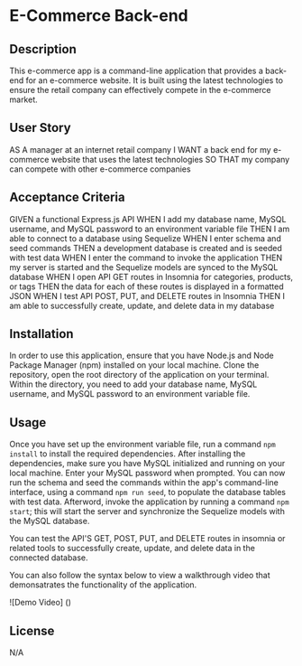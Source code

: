 # E-Commerce Back-end

## Description

This e-commerce app is a command-line application that provides a back-end for an e-commerce website. It is built using the latest technologies to ensure the retail company can effectively compete in the e-commerce market.  

## User Story

AS A manager at an internet retail company
I WANT a back end for my e-commerce website that uses the latest technologies
SO THAT my company can compete with other e-commerce companies

## Acceptance Criteria

GIVEN a functional Express.js API
WHEN I add my database name, MySQL username, and MySQL password to an environment variable file
THEN I am able to connect to a database using Sequelize
WHEN I enter schema and seed commands
THEN a development database is created and is seeded with test data
WHEN I enter the command to invoke the application
THEN my server is started and the Sequelize models are synced to the MySQL database
WHEN I open API GET routes in Insomnia for categories, products, or tags
THEN the data for each of these routes is displayed in a formatted JSON
WHEN I test API POST, PUT, and DELETE routes in Insomnia
THEN I am able to successfully create, update, and delete data in my database

## Installation
In order to use this application, ensure that you have Node.js and Node Package Manager (npm) installed on your local machine. Clone the repository, open the root directory of the application on your terminal. Within the directory, you need to add your database name, MySQL username, and MySQL password to an environment variable file. 

## Usage
Once you have set up the environment variable file, run a command `npm install` to install the required dependencies. After installing the dependencies, make sure you have MySQL initialized and running on your local machine. Enter your MySQL password when prompted. You can now run the schema and seed the commands within the app's command-line interface, using a command `npm run seed`, to populate the database tables with test data. Afterword, invoke the application by running a command `npm start`; this will start the server and synchronize the Sequelize models with the MySQL database.

You can test the API'S GET, POST, PUT, and DELETE routes in insomnia or related tools to successfully create, update, and delete data in the connected database.

You can also follow the syntax below to view a walkthrough video that demonsatrates the functionality of the application.

![Demo Video] ()

## License
N/A